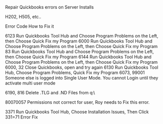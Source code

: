 
Repair Quickbooks errors on Server Installs

H202, H505, etc..

Error Code      How to Fix it

6123    Run Quickbooks Tool Hub and Choose Program Problems on the Left, then Choose Quick Fix my Program
6000    Run Quickbooks Tool Hub and Choose Program Problems on the Left, then Choose Quick Fix my Program
83      Run Quickbooks Tool Hub and Choose Program Problems on the Left, then Choose Quick Fix my Program
6144    Run Quickbooks Tool Hub and Choose Program Problems on the Left, then Choose Quick Fix my Program
6000, 32        Close Quickbooks, open and try again
6130    Run Quickbooks Tool Hub, Choose Program Problems, Quick Fix my Program
6073,  99001    Someone else is logged into Single User Mode.  You cannot Login until they activate multi user mode


6190,  816      Delete .TLG and .ND Files from q:\

80070057        Permissions not correct for user, Roy needs to Fix this error.

3371    Run Quickbooks Tool Hub, Choose Installation Issues, Then Click 331=71 Error Fix
